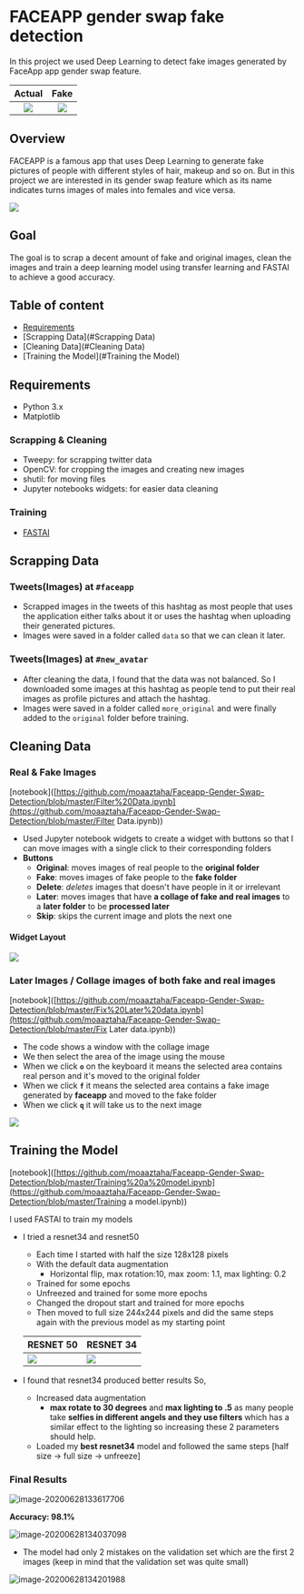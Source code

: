 # FACEAPP gender swap fake detection

In this project we used Deep Learning to detect fake images generated by FaceApp app gender swap feature.

|         Actual         |          Fake          |
| :--------------------: | :--------------------: |
| ![](imgs/output_o.png) | ![](imgs/output_f.png) |





## Overview 

FACEAPP is a famous app that uses Deep Learning to generate fake pictures of people with different styles of hair, makeup and so on. But in this project we are interested in its gender swap feature which as its name indicates turns images of males into females and vice versa. 

![](imgs/example.jpg)



## Goal

The goal is to scrap a decent amount of fake and original images, clean the images and train a deep learning model using transfer learning and FASTAI to achieve a good accuracy.

## Table of content

- [Requirements](#Requirements)
- [Scrapping Data](#Scrapping Data)
- [Cleaning Data](#Cleaning Data)
- [Training the Model](#Training the Model)

## Requirements

- Python 3.x
- Matplotlib

### Scrapping & Cleaning

- Tweepy: for scrapping twitter data
- OpenCV: for cropping the images and creating new images
- shutil: for moving files
- Jupyter notebooks widgets:  for easier data cleaning

### Training

- [FASTAI](https://github.com/fastai/course-v3)

## Scrapping Data

### Tweets(Images) at `#faceapp`

- Scrapped images in the tweets of this hashtag as most people that uses the application either talks about it or uses the hashtag when uploading their generated pictures.
- Images were saved in a folder called `data` so that we can clean it later.

### Tweets(Images) at `#new_avatar`

- After cleaning the data, I found that the data was not balanced. So I downloaded some images at this hashtag as people tend to put their real images as profile pictures and attach the hashtag.
- Images were saved in a folder called `more_original` and were finally added to the `original` folder before training.

## Cleaning Data

### Real & Fake Images 

[notebook]([https://github.com/moaaztaha/Faceapp-Gender-Swap-Detection/blob/master/Filter%20Data.ipynb](https://github.com/moaaztaha/Faceapp-Gender-Swap-Detection/blob/master/Filter Data.ipynb))

- Used Jupyter notebook widgets to create a widget with buttons so that I can move images with a single click to their corresponding folders
- **Buttons**
   - **Original**: moves images of real people to the **original folder**
   - **Fake**: moves images of fake people to the **fake folder**
   - **Delete**: *deletes* images that doesn't have people in it or irrelevant
   - **Later**: moves images that have **a collage of fake and real images** to a **later folder** to be **processed later**
   - **Skip**: skips the current image and plots the next one

#### Widget Layout

![](imgs/widget.png)

### Later Images / Collage images of both fake and real images

[notebook]([https://github.com/moaaztaha/Faceapp-Gender-Swap-Detection/blob/master/Fix%20Later%20data.ipynb](https://github.com/moaaztaha/Faceapp-Gender-Swap-Detection/blob/master/Fix Later data.ipynb))

- The code shows a window with the collage image
- We then select the area of the image using the mouse
 - When we click **`o`** on the keyboard it means the selected area contains real person and it's moved to the original folder
 - When we click **`f`** it means the selected area contains a fake image generated by **faceapp** and moved to the fake folder
 - When we click **`q`** it will take us to the next image

![](imgs/later.gif)



## Training the Model

[notebook]([https://github.com/moaaztaha/Faceapp-Gender-Swap-Detection/blob/master/Training%20a%20model.ipynb](https://github.com/moaaztaha/Faceapp-Gender-Swap-Detection/blob/master/Training a model.ipynb))

I used FASTAI to train my models

- I tried a resnet34 and resnet50

  - Each time I started with half the size 128x128 pixels
  - With the default data augmentation
    - Horizontal flip, max rotation:10, max zoom: 1.1, max lighting: 0.2
  - Trained for some epochs 
  - Unfreezed and trained for some more epochs
  - Changed the dropout start and trained for more epochs
  - Then moved to full size 244x244 pixels and did the same steps again with the previous model as my starting point

  | RESNET 50              | RESNET 34              |
  | ---------------------- | ---------------------- |
  | ![](imgs/resnet50.png) | ![](imgs/resnet34.png) |

  

- I found that resnet34 produced better results So,

  - Increased data augmentation 
    - **max rotate to 30 degrees** and **max lighting to .5** as many people take **selfies in different angels and they use filters** which has a similar effect to the lighting so increasing these 2 parameters should help.
  - Loaded my **best resnet34** model and followed the same steps [half size -> full size -> unfreeze]

### Final Results

![image-20200628133617706](imgs/final_results.png)

**Accuracy: 98.1%**

![image-20200628134037098](imgs/most_confused.png)

- The model had only 2 mistakes on the validation set which are  the first 2 images (keep in mind that the validation set was quite small)

![image-20200628134201988](/media/kelwa/DEV/Code/faceapp/imgs/confusion_matrix.png)